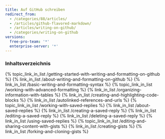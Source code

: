 ```yaml
---
title: Auf GitHub schreiben
redirect_from:
  - /categories/88/articles/
  - /articles/github-flavored-markdown/
  - /articles/writing-on-github/
  - /categories/writing-on-github
versions:
  free-pro-team: '*'
  enterprise-server: '*'
---
```



### Inhaltsverzeichnis

{% topic_link_in_list /getting-started-with-writing-and-formatting-on-github %}
    {% link_in_list /about-writing-and-formatting-on-github %}
    {% link_in_list /basic-writing-and-formatting-syntax %}
{% topic_link_in_list /working-with-advanced-formatting %}
    {% link_in_list /organizing-information-with-tables %}
    {% link_in_list /creating-and-highlighting-code-blocks %}
    {% link_in_list /autolinked-references-and-urls %}
{% topic_link_in_list /working-with-saved-replies %}
    {% link_in_list /about-saved-replies %}
    {% link_in_list /creating-a-saved-reply %}
    {% link_in_list /editing-a-saved-reply %}
    {% link_in_list /deleting-a-saved-reply %}
    {% link_in_list /using-saved-replies %}
{% topic_link_in_list /editing-and-sharing-content-with-gists %}
    {% link_in_list /creating-gists %}
    {% link_in_list /forking-and-cloning-gists %}
